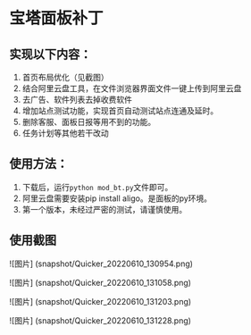 

# 宝塔面板补丁

## 实现以下内容：
1. 首页布局优化（见截图）
2. 结合阿里云盘工具，在文件浏览器界面文件一键上传到阿里云盘
3. 去广告、软件列表去掉收费软件
4. 增加站点测试功能，实现首页自动测试站点连通及延时。
5. 删除客服、面板日报等用不到的功能。
6. 任务计划等其他若干改动


## 使用方法：
1. 下载后，运行`python mod_bt.py`文件即可。
2. 阿里云盘需要安装pip install aligo。是面板的py环境。
3. 第一个版本，未经过严密的测试，请谨慎使用。

## 使用截图
![图片] (snapshot/Quicker_20220610_130954.png)

![图片] (snapshot/Quicker_20220610_131058.png)

![图片] (snapshot/Quicker_20220610_131203.png)

![图片] (snapshot/Quicker_20220610_131228.png)
